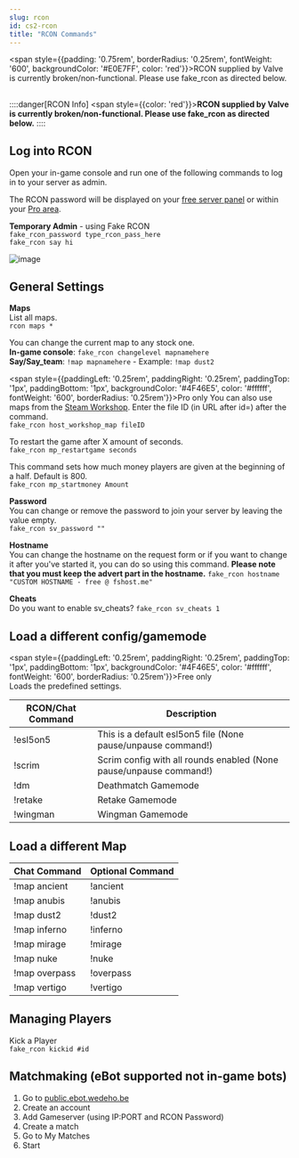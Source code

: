 ```yaml
---
slug: rcon
id: cs2-rcon
title: "RCON Commands"
---
```



<span style={{padding: '0.75rem', borderRadius: '0.25rem', fontWeight: '600', backgroundColor: '#E0E7FF', color: 'red'}}>RCON supplied by Valve is currently broken/non-functional. Please use fake_rcon as directed below.</span>


## 
::::danger[RCON Info]
<span style={{color: 'red'}}>**RCON supplied by Valve is currently broken/non-functional. Please use fake_rcon as directed below.**</span>
::::


## Log into RCON
Open your in-game console and run one of the following commands to log in to your server as admin.

The RCON password will be displayed on your [free server panel](https://fshost.me/free-panel) or within your [Pro area](https://fshost.me/pro).

**Temporary Admin** - using Fake RCON
<br />`fake_rcon_password type_rcon_pass_here`
<br />`fake_rcon say hi`

![image](https://help.fshost.me/img/cs2-console.png)

## General Settings
**Maps**<br />
List all maps.
<br /> `rcon maps *`

You can change the current map to any stock one.
<br />**In-game console**: `fake_rcon changelevel mapnamehere` 
<br />**Say/Say_team**: `!map mapnamehere` - Example: `!map dust2`


<span style={{paddingLeft: '0.25rem', paddingRight: '0.25rem', paddingTop: '1px', paddingBottom: '1px', backgroundColor: '#4F46E5', color: '#ffffff', fontWeight: '600', borderRadius: '0.25rem'}}>Pro only</span> 
You can also use maps from the [Steam Workshop](https://steamcommunity.com/workshop/browse/?appid=730). Enter the file ID (in URL after id=) after the command.
<br /> `fake_rcon host_workshop_map fileID`

To restart the game after X amount of seconds.
<br /> `fake_rcon mp_restartgame seconds`

This command sets how much money players are given at the beginning of a half. Default is 800.
<br /> `fake_rcon mp_startmoney Amount`


**Password** <br />You can change or remove the password to join your server by leaving the value empty.
<br /> `fake_rcon sv_password ""`

**Hostname** <br />You can change the hostname on the request form or if you want to change it after you've started it, you can do so using this command. **Please note that you must keep the advert part in the hostname.**
`fake_rcon hostname "CUSTOM HOSTNAME - free @ fshost.me"`

**Cheats** <br />Do you want to enable sv_cheats?
`fake_rcon sv_cheats 1`


## Load a different config/gamemode
<span style={{paddingLeft: '0.25rem', paddingRight: '0.25rem', paddingTop: '1px', paddingBottom: '1px', backgroundColor: '#4F46E5', color: '#ffffff', fontWeight: '600', borderRadius: '0.25rem'}}>Free only</span>
<br />Loads the predefined settings.

| RCON/Chat Command | Description |
| ------------ | ----------- |
| !esl5on5     | This is a default esl5on5 file (None pause/unpause command!) |
| !scrim       | Scrim config with all rounds enabled (None pause/unpause command!) |
| !dm          | Deathmatch Gamemode |
| !retake      | Retake Gamemode |
| !wingman     | Wingman Gamemode |

## Load a different Map
| Chat Command | Optional Command |
| ------------ | ---------------- |
| !map ancient | !ancient         |
| !map anubis  | !anubis          |
| !map dust2   | !dust2           |
| !map inferno | !inferno         |
| !map mirage  | !mirage          |
| !map nuke    | !nuke            |
| !map overpass | !overpass       |
| !map vertigo | !vertigo         |


## Managing Players

Kick a Player
<br />`fake_rcon kickid #id`

## Matchmaking (eBot supported not in-game bots)
1. Go to [public.ebot.wedeho.be](https://public.ebot.wedeho.be/)
2. Create an account
3. Add Gameserver (using IP:PORT and RCON Password)
4. Create a match
5. Go to My Matches
6. Start
